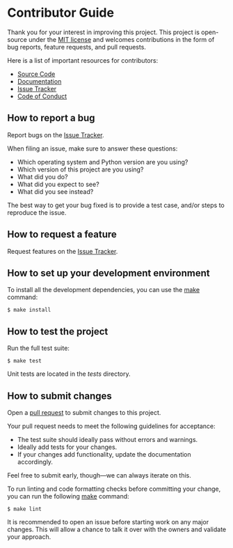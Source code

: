 # Contributor Guide

Thank you for your interest in improving this project.
This project is open-source under the [MIT license] and
welcomes contributions in the form of bug reports, feature requests, and pull requests.

Here is a list of important resources for contributors:

- [Source Code]
- [Documentation]
- [Issue Tracker]
- [Code of Conduct]

[MIT license]: https://opensource.org/licenses/MIT
[source code]: https://github.com/jalkestrup/retrigen
[documentation]: https://jalkestrup.github.io/retrigen/index.html
[issue tracker]: https://github.com/jalkestrup/retrigen/issues

## How to report a bug

Report bugs on the [Issue Tracker].

When filing an issue, make sure to answer these questions:

- Which operating system and Python version are you using?
- Which version of this project are you using?
- What did you do?
- What did you expect to see?
- What did you see instead?

The best way to get your bug fixed is to provide a test case,
and/or steps to reproduce the issue.

## How to request a feature

Request features on the [Issue Tracker].

## How to set up your development environment

To install all the development dependencies, you can use the [make] command:

```console
$ make install
```


## How to test the project

Run the full test suite:

```console
$ make test
```

Unit tests are located in the _tests_ directory.

## How to submit changes

Open a [pull request] to submit changes to this project.

Your pull request needs to meet the following guidelines for acceptance:

- The test suite should ideally pass without errors and warnings.
- Ideally add tests for your changes.
- If your changes add functionality, update the documentation accordingly.

Feel free to submit early, though—we can always iterate on this.

To run linting and code formatting checks before committing your change, you can run the following [make] command:

```console
$ make lint
```

It is recommended to open an issue before starting work on any major changes.
This will allow a chance to talk it over with the owners and validate your approach.

[pull request]: https://github.com/jalkestrup/retrigen/pulls
[make]: https://makefiletutorial.com

<!-- github-only -->

[code of conduct]: CODE_OF_CONDUCT.md